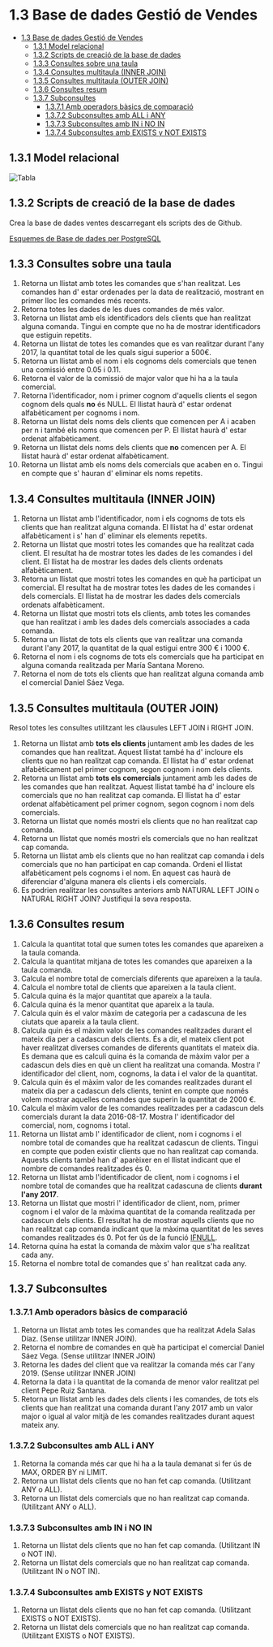 # 1.3 Base de dades Gestió de Vendes

- [1.3 Base de dades Gestió de Vendes](#13-base-de-dades-gestió-de-vendes)
  - [1.3.1 Model relacional](#131-model-relacional)
  - [1.3.2 Scripts de creació de la base de dades](#132-scripts-de-creació-de-la-base-de-dades)
  - [1.3.3 Consultes sobre una taula](#133-consultes-sobre-una-taula)
  - [1.3.4 Consultes multitaula (INNER JOIN)](#134-consultes-multitaula-inner-join)
  - [1.3.5 Consultes multitaula (OUTER JOIN)](#135-consultes-multitaula-outer-join)
  - [1.3.6 Consultes resum](#136-consultes-resum)
  - [1.3.7 Subconsultes](#137-subconsultes)
    - [1.3.7.1 Amb operadors bàsics de comparació](#1371-amb-operadors-bàsics-de-comparació)
    - [1.3.7.2 Subconsultes amb ALL i ANY](#1372-subconsultes-amb-all-i-any)
    - [1.3.7.3 Subconsultes amb IN i NO IN](#1373-subconsultes-amb-in-i-no-in)
    - [1.3.7.4 Subconsultes amb EXISTS y NOT EXISTS](#1374-subconsultes-amb-exists-y-not-exists)

## 1.3.1 Model relacional

![Tabla](https://github.com/sapa-basededades/M02-M10-Bases-de-Dades/blob/main/1%20-%20Llenguatge%20SQL%20DML%20i%20DDL/DATABASES/POSTGRESQL/03%20-%20Gesti%C3%B3%20de%20vendes/gestiovendes_erm.png)

## 1.3.2 Scripts de creació de la base de dades

Crea la base de dades ventes descarregant els scripts des de Github.

[Esquemes de Base de dades per PostgreSQL](https://github.com/sapa-basededades/M02-M10-Bases-de-Dades/tree/main/1%20-%20Llenguatge%20SQL%20DML%20i%20DDL/DATABASES/POSTGRESQL)

## 1.3.3 Consultes sobre una taula

1. Retorna un llistat amb totes les comandes que s'han realitzat. Les comandes han d' estar ordenades per la data de realització, mostrant en primer lloc les comandes més recents.
2. Retorna totes les dades de les dues comandes de més valor.
3. Retorna un llistat amb els identificadors dels clients que han realitzat alguna comanda. Tingui en compte que no ha de mostrar identificadors que estiguin repetits.
4. Retorna un llistat de totes les comandes que es van realitzar durant l'any 2017, la quantitat total de les quals sigui superior a 500€.
5. Retorna un llistat amb el nom i els cognoms dels comercials que tenen una comissió entre 0.05 i 0.11.
6. Retorna el valor de la comissió de major valor que hi ha a la taula comercial.
7. Retorna l'identificador, nom i primer cognom d'aquells clients el segon cognom dels quals **no** és NULL. El llistat haurà d' estar ordenat alfabèticament per cognoms i nom.
8. Retorna un llistat dels noms dels clients que comencen per A i acaben per n i també els noms que comencen per P. El llistat haurà d' estar ordenat alfabèticament.
9. Retorna un llistat dels noms dels clients que **no** comencen per A. El llistat haurà d' estar ordenat alfabèticament.
10. Retorna un llistat amb els noms dels comercials que acaben en o. Tingui en compte que s' hauran d' eliminar els noms repetits.

## 1.3.4 Consultes multitaula (INNER JOIN)

1. Retorna un llistat amb l'identificador, nom i els cognoms de tots els clients que han realitzat alguna comanda. El llistat ha d' estar ordenat alfabèticament i s' han d' eliminar els elements repetits.
2. Retorna un llistat que mostri totes les comandes que ha realitzat cada client. El resultat ha de mostrar totes les dades de les comandes i del client. El llistat ha de mostrar les dades dels clients ordenats alfabèticament.
3. Retorna un llistat que mostri totes les comandes en què ha participat un comercial. El resultat ha de mostrar totes les dades de les comandes i dels comercials. El llistat ha de mostrar les dades dels comercials ordenats alfabèticament.
4. Retorna un llistat que mostri tots els clients, amb totes les comandes que han realitzat i amb les dades dels comercials associades a cada comanda.
5. Retorna un llistat de tots els clients que van realitzar una comanda durant l'any 2017, la quantitat de la qual estigui entre 300 € i 1000 €.
6. Retorna el nom i els cognoms de tots els comercials que ha participat en alguna comanda realitzada per María Santana Moreno.
7. Retorna el nom de tots els clients que han realitzat alguna comanda amb el comercial Daniel Sáez Vega.

## 1.3.5 Consultes multitaula (OUTER JOIN)

Resol totes les consultes utilitzant les clàusules LEFT JOIN i RIGHT JOIN.

1. Retorna un llistat amb **tots els clients** juntament amb les dades de les comandes que han realitzat. Aquest llistat també ha d' incloure els clients que no han realitzat cap comanda. El llistat ha d' estar ordenat alfabèticament pel primer cognom, segon cognom i nom dels clients.
2. Retorna un llistat amb **tots els comercials** juntament amb les dades de les comandes que han realitzat. Aquest llistat també ha d' incloure els comercials que no han realitzat cap comanda. El llistat ha d' estar ordenat alfabèticament pel primer cognom, segon cognom i nom dels comercials.
3. Retorna un llistat que només mostri els clients que no han realitzat cap comanda.
4. Retorna un llistat que només mostri els comercials que no han realitzat cap comanda.
5. Retorna un llistat amb els clients que no han realitzat cap comanda i dels comercials que no han participat en cap comanda. Ordeni el llistat alfabèticament pels cognoms i el nom. En aquest cas haurà de diferenciar d'alguna manera els clients i els comercials.
6. Es podrien realitzar les consultes anteriors amb NATURAL LEFT JOIN o NATURAL RIGHT JOIN? Justifiqui la seva resposta.

## 1.3.6 Consultes resum

1. Calcula la quantitat total que sumen totes les comandes que apareixen a la taula comanda.
2. Calcula la quantitat mitjana de totes les comandes que apareixen a la taula comanda.
3. Calcula el nombre total de comercials diferents que apareixen a la taula.
4. Calcula el nombre total de clients que apareixen a la taula client.
5. Calcula quina és la major quantitat que apareix a la taula.
6. Calcula quina és la menor quantitat que apareix a la taula.
7. Calcula quin és el valor màxim de categoria per a cadascuna de les ciutats que apareix a la taula client.
8. Calcula quin és el màxim valor de les comandes realitzades durant el mateix dia per a cadascun dels clients. És a dir, el mateix client pot haver realitzat diverses comandes de diferents quantitats el mateix dia. Es demana que es calculi quina és la comanda de màxim valor per a cadascun dels dies en què un client ha realitzat una comanda. Mostra l' identificador del client, nom, cognoms, la data i el valor de la quantitat.
9. Calcula quin és el màxim valor de les comandes realitzades durant el mateix dia per a cadascun dels clients, tenint en compte que només volem mostrar aquelles comandes que superin la quantitat de 2000 €.
10. Calcula el màxim valor de les comandes realitzades per a cadascun dels comercials durant la data 2016-08-17. Mostra l' identificador del comercial, nom, cognoms i total.
11. Retorna un llistat amb l' identificador de client, nom i cognoms i el nombre total de comandes que ha realitzat cadascun de clients. Tingui en compte que poden existir clients que no han realitzat cap comanda. Aquests clients també han d' aparèixer en el llistat indicant que el nombre de comandes realitzades és 0.
12. Retorna un llistat amb l'identificador de client, nom i cognoms i el nombre total de comandes que ha realitzat cadascuna de clients **durant l'any 2017**.
13. Retorna un llistat que mostri l' identificador de client, nom, primer cognom i el valor de la màxima quantitat de la comanda realitzada per cadascun dels clients. El resultat ha de mostrar aquells clients que no han realitzat cap comanda indicant que la màxima quantitat de les seves comandes realitzades és 0. Pot fer ús de la funció [IFNULL](https://dev.mysql.com/doc/refman/8.0/en/control-flow-functions.html#function_ifnull).
14. Retorna quina ha estat la comanda de màxim valor que s'ha realitzat cada any.
15. Retorna el nombre total de comandes que s' han realitzat cada any.

## 1.3.7 Subconsultes

### 1.3.7.1 Amb operadors bàsics de comparació

1. Retorna un llistat amb totes les comandes que ha realitzat Adela Salas Díaz. (Sense utilitzar INNER JOIN).
2. Retorna el nombre de comandes en què ha participat el comercial Daniel Sáez Vega. (Sense utilitzar INNER JOIN)
3. Retorna les dades del client que va realitzar la comanda més car l'any 2019. (Sense utilitzar INNER JOIN)
4. Retorna la data i la quantitat de la comanda de menor valor realitzat pel client Pepe Ruiz Santana.
5. Retorna un llistat amb les dades dels clients i les comandes, de tots els clients que han realitzat una comanda durant l'any 2017 amb un valor major o igual al valor mitjà de les comandes realitzades durant aquest mateix any.

### 1.3.7.2 Subconsultes amb ALL i ANY

1. Retorna la comanda més car que hi ha a la taula demanat si fer ús de MAX, ORDER BY ni LIMIT.
2. Retorna un llistat dels clients que no han fet cap comanda. (Utilitzant ANY o ALL).
3. Retorna un llistat dels comercials que no han realitzat cap comanda. (Utilitzant ANY o ALL).

### 1.3.7.3 Subconsultes amb IN i NO IN

1. Retorna un llistat dels clients que no han fet cap comanda. (Utilitzant IN o NOT IN).
2. Retorna un llistat dels comercials que no han realitzat cap comanda. (Utilitzant IN o NOT IN).

### 1.3.7.4 Subconsultes amb EXISTS y NOT EXISTS

1. Retorna un llistat dels clients que no han fet cap comanda. (Utilitzant EXISTS o NOT EXISTS).
2. Retorna un llistat dels comercials que no han realitzat cap comanda. (Utilitzant EXISTS o NOT EXISTS).
